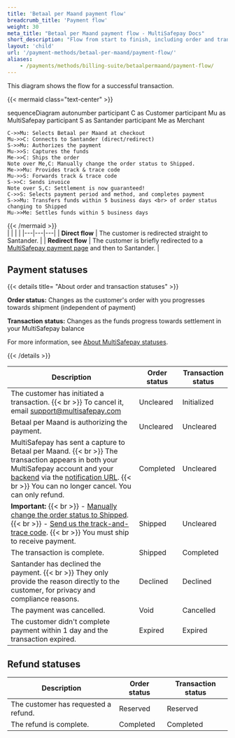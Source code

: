```yaml
---
title: 'Betaal per Maand payment flow'
breadcrumb_title: 'Payment flow'
weight: 30
meta_title: "Betaal per Maand payment flow - MultiSafepay Docs"
short_description: "Flow from start to finish, including order and transaction status changes"
layout: 'child'
url: '/payment-methods/betaal-per-maand/payment-flow/'
aliases: 
    - /payments/methods/billing-suite/betaalpermaand/payment-flow/
---
```


This diagram shows the flow for a successful transaction.

{{< mermaid class="text-center" >}}

sequenceDiagram
    autonumber
    participant C as Customer
    participant Mu as MultiSafepay
    participant S as Santander
    participant Me as Merchant

    C->>Mu: Selects Betaal per Maand at checkout
    Mu->>C: Connects to Santander (direct/redirect)
    S->>Mu: Authorizes the payment
    Mu->>S: Captures the funds
    Me->>C: Ships the order
    Note over Me,C: Manually change the order status to Shipped. 
    Me->>Mu: Provides track & trace code
    Mu->>S: Forwards track & trace code 
    S->>C: Sends invoice 
    Note over S,C: Settlement is now guaranteed!
    C->>S: Selects payment period and method, and completes payment 
    S->>Mu: Transfers funds within 5 business days <br> of order status changing to Shipped
    Mu->>Me: Settles funds within 5 business days

{{< /mermaid >}}
&nbsp;  
|  |  |  |
|---|---|---|
| **Direct flow** | The customer is redirected straight to Santander. | 
| **Redirect flow** | The customer is briefly redirected to a [MultiSafepay payment page](/payment-pages/) and then to Santander. | 

## Payment statuses

{{< details title= "About order and transaction statuses" >}}

**Order status:** Changes as the customer's order with you progresses towards shipment (independent of payment)

**Transaction status:** Changes as the funds progress towards settlement in your MultiSafepay balance

For more information, see [About MultiSafepay statuses](/payments/multisafepay-statuses/).

{{< /details >}}

| Description | Order status | Transaction status |
|---|---|---|
| The customer has initiated a transaction. {{< br >}} To cancel it, email <support@multisafepay.com> | Uncleared   | Initialized  |
| Betaal per Maand is authorizing the payment. | Uncleared   | Uncleared  |
| MultiSafepay has sent a capture to Betaal per Maand. {{< br >}} The transaction appears in both your MultiSafepay account and your [backend](/getting-started/glossary/#backend) via the [notification URL](/developer/api/notification-url/). {{< br >}} You can no longer cancel. You can only refund. | Completed  | Uncleared  |
| **Important:** {{< br >}} - [Manually change the order status to Shipped](/about-payments/pay-later-shipped-status/). {{< br >}} - [Send us the track-and-trace code](/payments/methods/billing-suite/betaalpermaand/faq/providing-track-and-trace/). {{< br >}} You must ship to receive payment. | Shipped | Uncleared |
| The transaction is complete. | Shipped    | Completed  |
| Santander has declined the payment. {{< br >}} They only provide the reason directly to the customer, for privacy and compliance reasons. | Declined   | Declined   |
| The payment was cancelled.   | Void   | Cancelled   |
| The customer didn't complete payment within 1&nbsp;day and the transaction expired. | Expired | Expired  |

## Refund statuses

| Description   | Order status | Transaction status |
|----|----|---|
| The customer has requested a refund. | Reserved    | Reserved   |
| The refund is complete.  | Completed      | Completed   |


